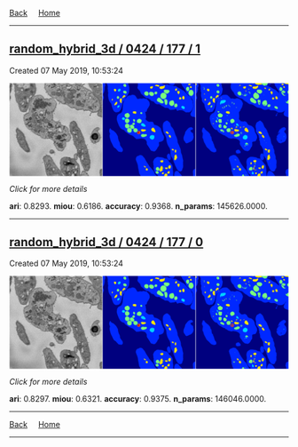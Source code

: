 
[Back](..)&nbsp;&nbsp;&nbsp;&nbsp;&nbsp;[Home](https://leapmanlab.github.io/snapshots)

---

<div class="summary"><a href="1"><h2>random_hybrid_3d / 0424 / 177 / 1</h2></a><p>Created 07 May 2019, 10:53:24
</p><a href="1"><img src="1/media/summary.png" align="center"></a><p>
<i>Click for more details</i>
</p></div>

**ari**: 0.8293. **miou**: 0.6186. **accuracy**: 0.9368. **n_params**: 145626.0000. 

---

<div class="summary"><a href="0"><h2>random_hybrid_3d / 0424 / 177 / 0</h2></a><p>Created 07 May 2019, 10:53:24
</p><a href="0"><img src="0/media/summary.png" align="center"></a><p>
<i>Click for more details</i>
</p></div>

**ari**: 0.8297. **miou**: 0.6321. **accuracy**: 0.9375. **n_params**: 146046.0000. 

---

[Back](..)&nbsp;&nbsp;&nbsp;&nbsp;&nbsp;[Home](https://leapmanlab.github.io/snapshots)

---